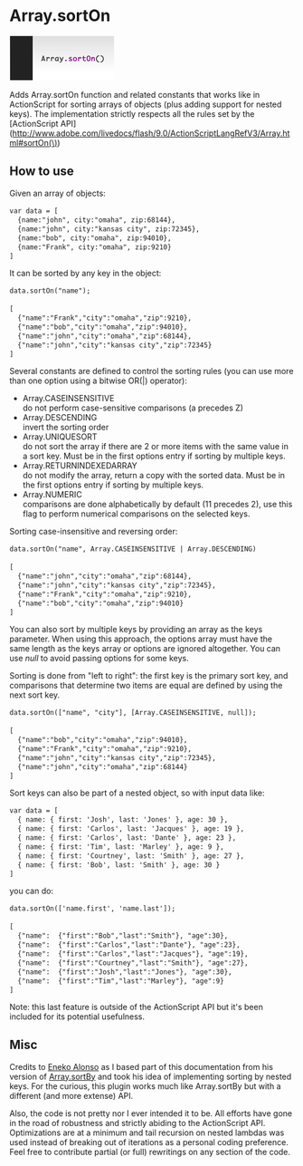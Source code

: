 Array.sortOn
===========

![icon](http://github.com/gonchuki/mootools-Array.sortOn/raw/master/icon.png)

Adds Array.sortOn function and related constants that works like in ActionScript for sorting arrays of objects (plus adding support for nested keys).
The implementation strictly respects all the rules set by the [ActionScript API](http://www.adobe.com/livedocs/flash/9.0/ActionScriptLangRefV3/Array.html#sortOn(\))

How to use
----------

Given an array of objects:

    var data = [
      {name:"john", city:"omaha", zip:68144},
      {name:"john", city:"kansas city", zip:72345},
      {name:"bob", city:"omaha", zip:94010},
      {name:"Frank", city:"omaha", zip:9210}
    ]
  
It can be sorted by any key in the object:

    data.sortOn("name");

    [
      {"name":"Frank","city":"omaha","zip":9210},
      {"name":"bob","city":"omaha","zip":94010},
      {"name":"john","city":"omaha","zip":68144},
      {"name":"john","city":"kansas city","zip":72345}
    ]

Several constants are defined to control the sorting rules (you can use more than one option using a bitwise OR(|) operator):

 - Array.CASEINSENSITIVE  
  do not perform case-sensitive comparisons (a precedes Z)
 - Array.DESCENDING  
  invert the sorting order
 - Array.UNIQUESORT  
  do not sort the array if there are 2 or more items with the same value in a sort key. Must be in the first options entry if sorting by multiple keys.
 - Array.RETURNINDEXEDARRAY  
  do not modify the array, return a copy with the sorted data. Must be in the first options entry if sorting by multiple keys.
 - Array.NUMERIC  
  comparisons are done alphabetically by default (11 precedes 2), use this flag to perform numerical comparisons on the selected keys.

Sorting case-insensitive and reversing order:

    data.sortOn("name", Array.CASEINSENSITIVE | Array.DESCENDING)
    
    [
      {"name":"john","city":"omaha","zip":68144},
      {"name":"john","city":"kansas city","zip":72345},
      {"name":"Frank","city":"omaha","zip":9210},
      {"name":"bob","city":"omaha","zip":94010}
    ]

You can also sort by multiple keys by providing an array as the keys parameter.
When using this approach, the options array must have the same length as the keys array or options are ignored altogether. You can use _null_ to avoid passing options for some keys.

Sorting is done from "left to right": the first key is the primary sort key, and comparisons that determine two items are equal are defined by using the next sort key.

    data.sortOn(["name", "city"], [Array.CASEINSENSITIVE, null]);
    
    [
      {"name":"bob","city":"omaha","zip":94010},
      {"name":"Frank","city":"omaha","zip":9210},
      {"name":"john","city":"kansas city","zip":72345},
      {"name":"john","city":"omaha","zip":68144}
    ]

Sort keys can also be part of a nested object, so with input data like:

    var data = [
      { name: { first: 'Josh', last: 'Jones' }, age: 30 },
      { name: { first: 'Carlos', last: 'Jacques' }, age: 19 },
      { name: { first: 'Carlos', last: 'Dante' }, age: 23 },
      { name: { first: 'Tim', last: 'Marley' }, age: 9 },
      { name: { first: 'Courtney', last: 'Smith' }, age: 27 },
      { name: { first: 'Bob', last: 'Smith' }, age: 30 }
    ]
    
you can do:
    
    data.sortOn(['name.first', 'name.last']);

    [
      {"name":  {"first":"Bob","last":"Smith"}, "age":30},
      {"name":  {"first":"Carlos","last":"Dante"}, "age":23},
      {"name":  {"first":"Carlos","last":"Jacques"}, "age":19},
      {"name":  {"first":"Courtney","last":"Smith"}, "age":27},
      {"name":  {"first":"Josh","last":"Jones"}, "age":30},
      {"name":  {"first":"Tim","last":"Marley"}, "age":9}
    ]

Note: this last feature is outside of the ActionScript API but it's been included for its potential usefulness.

Misc
----------

Credits to [Eneko Alonso](http://github.com/eneko) as I based part of this documentation from his version of [Array.sortBy](http://github.com/eneko/Array.sortBy) and took his idea of implementing sorting by nested keys.
For the curious, this plugin works much like Array.sortBy but with a different (and more extense) API.

Also, the code is not pretty nor I ever intended it to be. All efforts have gone in the road of robustness and strictly abiding to the ActionScript API.
Optimizations are at a minimum and tail recursion on nested lambdas was used instead of breaking out of iterations as a personal coding preference. Feel free to contribute partial (or full) rewritings on any section of the code.